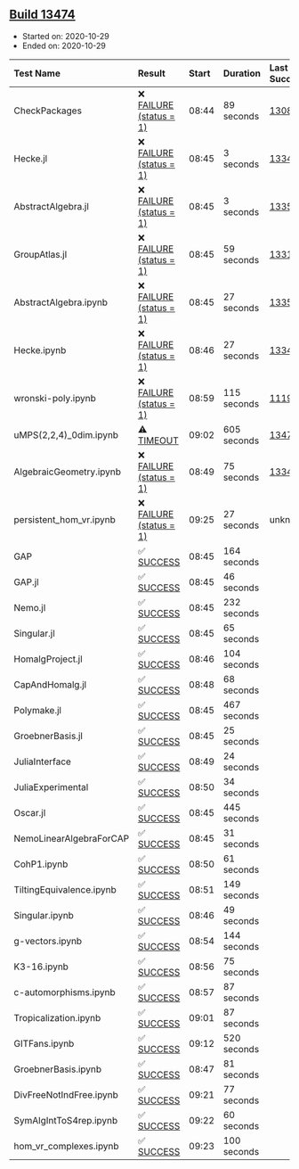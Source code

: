## [Build 13474](https://oscarci.mathematik.uni-kl.de/job/oscar/13474/)

* Started on: 2020-10-29
* Ended on: 2020-10-29

| Test Name    | Result | Start | Duration | Last Success | First Failure |
|:-------------|:-------|:------|:---------|:-------------|:--------------|
| CheckPackages | ❌ [FAILURE (status = 1)](https://oscarci.mathematik.uni-kl.de/job/oscar/13474/artifact/logs/build-13474/CheckPackages.log) | 08:44 | 89 seconds | [13085](https://oscarci.mathematik.uni-kl.de/job/oscar/13085/) | [13086](https://oscarci.mathematik.uni-kl.de/job/oscar/13086/) |
| Hecke.jl | ❌ [FAILURE (status = 1)](https://oscarci.mathematik.uni-kl.de/job/oscar/13474/artifact/logs/build-13474/Hecke.jl.log) | 08:45 | 3 seconds | [13341](https://oscarci.mathematik.uni-kl.de/job/oscar/13341/) | [13342](https://oscarci.mathematik.uni-kl.de/job/oscar/13342/) |
| AbstractAlgebra.jl | ❌ [FAILURE (status = 1)](https://oscarci.mathematik.uni-kl.de/job/oscar/13474/artifact/logs/build-13474/AbstractAlgebra.jl.log) | 08:45 | 3 seconds | [13355](https://oscarci.mathematik.uni-kl.de/job/oscar/13355/) | [13356](https://oscarci.mathematik.uni-kl.de/job/oscar/13356/) |
| GroupAtlas.jl | ❌ [FAILURE (status = 1)](https://oscarci.mathematik.uni-kl.de/job/oscar/13474/artifact/logs/build-13474/GroupAtlas.jl.log) | 08:45 | 59 seconds | [13311](https://oscarci.mathematik.uni-kl.de/job/oscar/13311/) | [13312](https://oscarci.mathematik.uni-kl.de/job/oscar/13312/) |
| AbstractAlgebra.ipynb | ❌ [FAILURE (status = 1)](https://oscarci.mathematik.uni-kl.de/job/oscar/13474/artifact/logs/build-13474/AbstractAlgebra.ipynb.log) | 08:45 | 27 seconds | [13355](https://oscarci.mathematik.uni-kl.de/job/oscar/13355/) | [13356](https://oscarci.mathematik.uni-kl.de/job/oscar/13356/) |
| Hecke.ipynb | ❌ [FAILURE (status = 1)](https://oscarci.mathematik.uni-kl.de/job/oscar/13474/artifact/logs/build-13474/Hecke.ipynb.log) | 08:46 | 27 seconds | [13341](https://oscarci.mathematik.uni-kl.de/job/oscar/13341/) | [13342](https://oscarci.mathematik.uni-kl.de/job/oscar/13342/) |
| wronski-poly.ipynb | ❌ [FAILURE (status = 1)](https://oscarci.mathematik.uni-kl.de/job/oscar/13474/artifact/logs/build-13474/wronski-poly.ipynb.log) | 08:59 | 115 seconds | [11192](https://oscarci.mathematik.uni-kl.de/job/oscar/11192/) | [11193](https://oscarci.mathematik.uni-kl.de/job/oscar/11193/) |
| uMPS(2,2,4)_0dim.ipynb | ⚠ [TIMEOUT](https://oscarci.mathematik.uni-kl.de/job/oscar/13474/artifact/logs/build-13474/uMPS-2-2-4-_0dim.ipynb.log) | 09:02 | 605 seconds | [13472](https://oscarci.mathematik.uni-kl.de/job/oscar/13472/) | [13473](https://oscarci.mathematik.uni-kl.de/job/oscar/13473/) |
| AlgebraicGeometry.ipynb | ❌ [FAILURE (status = 1)](https://oscarci.mathematik.uni-kl.de/job/oscar/13474/artifact/logs/build-13474/AlgebraicGeometry.ipynb.log) | 08:49 | 75 seconds | [13341](https://oscarci.mathematik.uni-kl.de/job/oscar/13341/) | [13342](https://oscarci.mathematik.uni-kl.de/job/oscar/13342/) |
| persistent_hom_vr.ipynb | ❌ [FAILURE (status = 1)](https://oscarci.mathematik.uni-kl.de/job/oscar/13474/artifact/logs/build-13474/persistent_hom_vr.ipynb.log) | 09:25 | 27 seconds | unknown | unknown |
| GAP | ✅ [SUCCESS](https://oscarci.mathematik.uni-kl.de/job/oscar/13474/artifact/logs/build-13474/GAP.log) | 08:45 | 164 seconds |  |  |
| GAP.jl | ✅ [SUCCESS](https://oscarci.mathematik.uni-kl.de/job/oscar/13474/artifact/logs/build-13474/GAP.jl.log) | 08:45 | 46 seconds |  |  |
| Nemo.jl | ✅ [SUCCESS](https://oscarci.mathematik.uni-kl.de/job/oscar/13474/artifact/logs/build-13474/Nemo.jl.log) | 08:45 | 232 seconds |  |  |
| Singular.jl | ✅ [SUCCESS](https://oscarci.mathematik.uni-kl.de/job/oscar/13474/artifact/logs/build-13474/Singular.jl.log) | 08:45 | 65 seconds |  |  |
| HomalgProject.jl | ✅ [SUCCESS](https://oscarci.mathematik.uni-kl.de/job/oscar/13474/artifact/logs/build-13474/HomalgProject.jl.log) | 08:46 | 104 seconds |  |  |
| CapAndHomalg.jl | ✅ [SUCCESS](https://oscarci.mathematik.uni-kl.de/job/oscar/13474/artifact/logs/build-13474/CapAndHomalg.jl.log) | 08:48 | 68 seconds |  |  |
| Polymake.jl | ✅ [SUCCESS](https://oscarci.mathematik.uni-kl.de/job/oscar/13474/artifact/logs/build-13474/Polymake.jl.log) | 08:45 | 467 seconds |  |  |
| GroebnerBasis.jl | ✅ [SUCCESS](https://oscarci.mathematik.uni-kl.de/job/oscar/13474/artifact/logs/build-13474/GroebnerBasis.jl.log) | 08:45 | 25 seconds |  |  |
| JuliaInterface | ✅ [SUCCESS](https://oscarci.mathematik.uni-kl.de/job/oscar/13474/artifact/logs/build-13474/JuliaInterface.log) | 08:49 | 24 seconds |  |  |
| JuliaExperimental | ✅ [SUCCESS](https://oscarci.mathematik.uni-kl.de/job/oscar/13474/artifact/logs/build-13474/JuliaExperimental.log) | 08:50 | 34 seconds |  |  |
| Oscar.jl | ✅ [SUCCESS](https://oscarci.mathematik.uni-kl.de/job/oscar/13474/artifact/logs/build-13474/Oscar.jl.log) | 08:45 | 445 seconds |  |  |
| NemoLinearAlgebraForCAP | ✅ [SUCCESS](https://oscarci.mathematik.uni-kl.de/job/oscar/13474/artifact/logs/build-13474/NemoLinearAlgebraForCAP.log) | 08:45 | 31 seconds |  |  |
| CohP1.ipynb | ✅ [SUCCESS](https://oscarci.mathematik.uni-kl.de/job/oscar/13474/artifact/logs/build-13474/CohP1.ipynb.log) | 08:50 | 61 seconds |  |  |
| TiltingEquivalence.ipynb | ✅ [SUCCESS](https://oscarci.mathematik.uni-kl.de/job/oscar/13474/artifact/logs/build-13474/TiltingEquivalence.ipynb.log) | 08:51 | 149 seconds |  |  |
| Singular.ipynb | ✅ [SUCCESS](https://oscarci.mathematik.uni-kl.de/job/oscar/13474/artifact/logs/build-13474/Singular.ipynb.log) | 08:46 | 49 seconds |  |  |
| g-vectors.ipynb | ✅ [SUCCESS](https://oscarci.mathematik.uni-kl.de/job/oscar/13474/artifact/logs/build-13474/g-vectors.ipynb.log) | 08:54 | 144 seconds |  |  |
| K3-16.ipynb | ✅ [SUCCESS](https://oscarci.mathematik.uni-kl.de/job/oscar/13474/artifact/logs/build-13474/K3-16.ipynb.log) | 08:56 | 75 seconds |  |  |
| c-automorphisms.ipynb | ✅ [SUCCESS](https://oscarci.mathematik.uni-kl.de/job/oscar/13474/artifact/logs/build-13474/c-automorphisms.ipynb.log) | 08:57 | 87 seconds |  |  |
| Tropicalization.ipynb | ✅ [SUCCESS](https://oscarci.mathematik.uni-kl.de/job/oscar/13474/artifact/logs/build-13474/Tropicalization.ipynb.log) | 09:01 | 87 seconds |  |  |
| GITFans.ipynb | ✅ [SUCCESS](https://oscarci.mathematik.uni-kl.de/job/oscar/13474/artifact/logs/build-13474/GITFans.ipynb.log) | 09:12 | 520 seconds |  |  |
| GroebnerBasis.ipynb | ✅ [SUCCESS](https://oscarci.mathematik.uni-kl.de/job/oscar/13474/artifact/logs/build-13474/GroebnerBasis.ipynb.log) | 08:47 | 81 seconds |  |  |
| DivFreeNotIndFree.ipynb | ✅ [SUCCESS](https://oscarci.mathematik.uni-kl.de/job/oscar/13474/artifact/logs/build-13474/DivFreeNotIndFree.ipynb.log) | 09:21 | 77 seconds |  |  |
| SymAlgIntToS4rep.ipynb | ✅ [SUCCESS](https://oscarci.mathematik.uni-kl.de/job/oscar/13474/artifact/logs/build-13474/SymAlgIntToS4rep.ipynb.log) | 09:22 | 60 seconds |  |  |
| hom_vr_complexes.ipynb | ✅ [SUCCESS](https://oscarci.mathematik.uni-kl.de/job/oscar/13474/artifact/logs/build-13474/hom_vr_complexes.ipynb.log) | 09:23 | 100 seconds |  |  |
